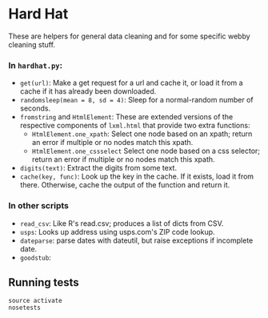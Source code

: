 Hard Hat
========
These are helpers for general data cleaning and for some specific webby cleaning stuff.

### In `hardhat.py`:
* `get(url)`: Make a get request for a url and cache it,
    or load it from a cache if it has already been downloaded.
* `randomsleep(mean = 8, sd = 4)`: Sleep for a normal-random
    number of seconds.
* `fromstring` and `HtmlElement`: These are extended versions of the
    respective components of `lxml.html` that provide two extra functions:
  * `HtmlElement.one_xpath`: Select one node based on an xpath; return
      an error if multiple or no nodes match this xpath.
  * `HtmlElement.one_cssselect` Select one node based on a css selector;
      return an error if multiple or no nodes match this xpath.
* `digits(text)`: Extract the digits from some text.
* `cache(key, func)`: Look up the key in the cache. If it exists, load it from
    there. Otherwise, cache the output of the function and return it.

### In other scripts
* `read_csv`: Like R's read.csv; produces a list of dicts from CSV.
* `usps`: Looks up address using usps.com's ZIP code lookup.
* `dateparse`: parse dates with dateutil, but raise exceptions if incomplete date.
* `goodstub`: 

## Running tests

    source activate
    nosetests
